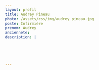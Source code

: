 ```yaml
---
layout: profil
title: Audrey Pineau
photo: /assets/css/img/audrey_pineau.jpg
poste: Infirmière
prenom: Audrey
anciennete: 
description: |
 

  

  
---
```

